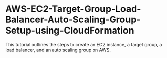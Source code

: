 # AWS-EC2-Target-Group-Load-Balancer-Auto-Scaling-Group-Setup-using-CloudFormation
This tutorial outlines the steps to create an EC2 instance, a target group, a load balancer, and an auto scaling group on AWS.
